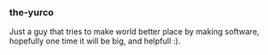 ### the-yurco

Just a guy that tries to make world better place by making software,
hopefully one time it will be big, and helpfull :).

